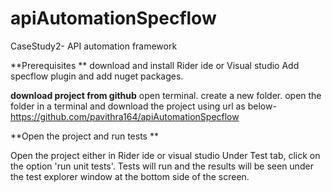 # apiAutomationSpecflow
CaseStudy2- API automation framework

**Prerequisites **
download and install Rider ide or Visual studio 
Add specflow plugin and add nuget packages.

**download project from github**
open terminal. 
create a new folder.
open the folder in a terminal and download the project using url as below-
https://github.com/pavithra164/apiAutomationSpecflow



**Open the project and run tests **

Open the project either in Rider ide or visual studio
Under Test tab, click on the option 'run unit tests'.
Tests will run and the results will be seen under the test explorer window at the bottom side of the screen.
